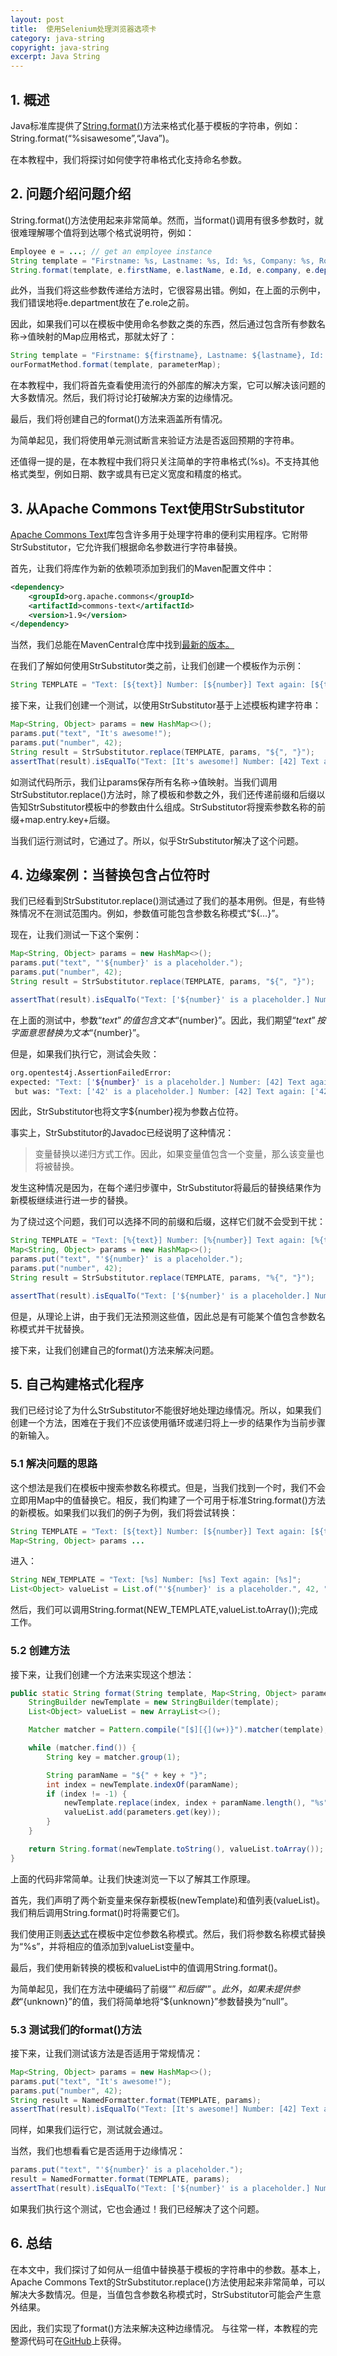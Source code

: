 ```yaml
---
layout: post
title:  使用Selenium处理浏览器选项卡
category: java-string
copyright: java-string
excerpt: Java String
---
```


## 1. 概述

Java标准库提供了[String.format()](https://www.tuyucheng.com/string/format)方法来格式化基于模板的字符串，例如：String.format(“%sisawesome”,“Java”)。

在本教程中，我们将探讨如何使字符串格式化支持命名参数。

## 2. 问题介绍问题介绍

String.format()方法使用起来非常简单。然而，当format()调用有很多参数时，就很难理解哪个值将到达哪个格式说明符，例如：

```java
Employee e = ...; // get an employee instance
String template = "Firstname: %s, Lastname: %s, Id: %s, Company: %s, Role: %s, Department: %s, Address: %s ...";
String.format(template, e.firstName, e.lastName, e.Id, e.company, e.department, e.role ... )

```

此外，当我们将这些参数传递给方法时，它很容易出错。例如，在上面的示例中，我们错误地将e.department放在了e.role之前。

因此，如果我们可以在模板中使用命名参数之类的东西，然后通过包含所有参数名称->值映射的Map应用格式，那就太好了：

```java
String template = "Firstname: ${firstname}, Lastname: ${lastname}, Id: ${id} ...";
ourFormatMethod.format(template, parameterMap);
```

在本教程中，我们将首先查看使用流行的外部库的解决方案，它可以解决该问题的大多数情况。然后，我们将讨论打破解决方案的边缘情况。

最后，我们将创建自己的format()方法来涵盖所有情况。

为简单起见，我们将使用单元测试断言来验证方法是否返回预期的字符串。

还值得一提的是，在本教程中我们将只关注简单的字符串格式(%s)。不支持其他格式类型，例如日期、数字或具有已定义宽度和精度的格式。

## 3. 从Apache Commons Text使用StrSubstitutor

[Apache Commons Text](https://www.tuyucheng.com/java-apache-commons-text)库包含许多用于处理字符串的便利实用程序。它附带StrSubstitutor，它允许我们根据命名参数进行字符串替换。

首先，让我们将库作为新的依赖项添加到我们的Maven配置文件中：

```xml
<dependency>
    <groupId>org.apache.commons</groupId>
    <artifactId>commons-text</artifactId>
    <version>1.9</version>
</dependency>
```

当然，我们总能在MavenCentral仓库中找到[最新的版本。](https://search.maven.org/search?q=g:org.apache.commonsANDa:commons-text)

在我们了解如何使用StrSubstitutor类之前，让我们创建一个模板作为示例：

```java
String TEMPLATE = "Text: [${text}] Number: [${number}] Text again: [${text}]";
```

接下来，让我们创建一个测试，以使用StrSubstitutor基于上述模板构建字符串：

```java
Map<String, Object> params = new HashMap<>();
params.put("text", "It's awesome!");
params.put("number", 42);
String result = StrSubstitutor.replace(TEMPLATE, params, "${", "}");
assertThat(result).isEqualTo("Text: [It's awesome!] Number: [42] Text again: [It's awesome!]");

```

如测试代码所示，我们让params保存所有名称->值映射。当我们调用StrSubstitutor.replace()方法时，除了模板和参数之外，我们还传递前缀和后缀以告知StrSubstitutor模板中的参数由什么组成。StrSubstitutor将搜索参数名称的前缀+map.entry.key+后缀。

当我们运行测试时，它通过了。所以，似乎StrSubstitutor解决了这个问题。

## 4. 边缘案例：当替换包含占位符时

我们已经看到StrSubstitutor.replace()测试通过了我们的基本用例。但是，有些特殊情况不在测试范围内。例如，参数值可能包含参数名称模式“${…}”。

现在，让我们测试一下这个案例：

```java
Map<String, Object> params = new HashMap<>();
params.put("text", "'${number}' is a placeholder.");
params.put("number", 42);
String result = StrSubstitutor.replace(TEMPLATE, params, "${", "}");

assertThat(result).isEqualTo("Text: ['${number}' is a placeholder.] Number: [42] Text again: ['${number}' is a placeholder.]");

```

在上面的测试中，参数“${text}”的值包含文本“${number}”。因此，我们期望“${text}”按字面意思替换为文本“${number}”。

但是，如果我们执行它，测试会失败：

```bash
org.opentest4j.AssertionFailedError: 
expected: "Text: ['${number}' is a placeholder.] Number: [42] Text again: ['${number}' is a placeholder.]"
 but was: "Text: ['42' is a placeholder.] Number: [42] Text again: ['42' is a placeholder.]"
```

因此，StrSubstitutor也将文字${number}视为参数占位符。

事实上，StrSubstitutor的Javadoc已经说明了这种情况：

>   变量替换以递归方式工作。因此，如果变量值包含一个变量，那么该变量也将被替换。

发生这种情况是因为，在每个递归步骤中，StrSubstitutor将最后的替换结果作为新模板继续进行进一步的替换。

为了绕过这个问题，我们可以选择不同的前缀和后缀，这样它们就不会受到干扰：

```java
String TEMPLATE = "Text: [%{text}] Number: [%{number}] Text again: [%{text}]";
Map<String, Object> params = new HashMap<>();
params.put("text", "'${number}' is a placeholder.");
params.put("number", 42);
String result = StrSubstitutor.replace(TEMPLATE, params, "%{", "}");

assertThat(result).isEqualTo("Text: ['${number}' is a placeholder.] Number: [42] Text again: ['${number}' is a placeholder.]");

```

但是，从理论上讲，由于我们无法预测这些值，因此总是有可能某个值包含参数名称模式并干扰替换。

接下来，让我们创建自己的format()方法来解决问题。

## 5. 自己构建格式化程序

我们已经讨论了为什么StrSubstitutor不能很好地处理边缘情况。所以，如果我们创建一个方法，困难在于我们不应该使用循环或递归将上一步的结果作为当前步骤的新输入。

### 5.1 解决问题的思路

这个想法是我们在模板中搜索参数名称模式。但是，当我们找到一个时，我们不会立即用Map中的值替换它。相反，我们构建了一个可用于标准String.format()方法的新模板。如果我们以我们的例子为例，我们将尝试转换：

```java
String TEMPLATE = "Text: [${text}] Number: [${number}] Text again: [${text}]";
Map<String, Object> params ...
```

进入：

```java
String NEW_TEMPLATE = "Text: [%s] Number: [%s] Text again: [%s]";
List<Object> valueList = List.of("'${number}' is a placeholder.", 42, "'${number}' is a placeholder.");
```

然后，我们可以调用String.format(NEW_TEMPLATE,valueList.toArray());完成工作。

### 5.2 创建方法

接下来，让我们创建一个方法来实现这个想法：

```java
public static String format(String template, Map<String, Object> parameters) {
    StringBuilder newTemplate = new StringBuilder(template);
    List<Object> valueList = new ArrayList<>();

    Matcher matcher = Pattern.compile("[$][{](w+)}").matcher(template);

    while (matcher.find()) {
        String key = matcher.group(1);

        String paramName = "${" + key + "}";
        int index = newTemplate.indexOf(paramName);
        if (index != -1) {
            newTemplate.replace(index, index + paramName.length(), "%s");
            valueList.add(parameters.get(key));
        }
    }

    return String.format(newTemplate.toString(), valueList.toArray());
}

```

上面的代码非常简单。让我们快速浏览一下以了解其工作原理。

首先，我们声明了两个新变量来保存新模板(newTemplate)和值列表(valueList)。我们稍后调用String.format()时将需要它们。

我们使用正则[表达式](https://www.tuyucheng.com/regular-expressions-java)在模板中定位参数名称模式。然后，我们将参数名称模式替换为“%s”，并将相应的值添加到valueList变量中。

最后，我们使用新转换的模板和valueList中的值调用String.format()。

为简单起见，我们在方法中硬编码了前缀“${”和后缀“}”。此外，如果未提供参数“${unknown}”的值，我们将简单地将“${unknown}”参数替换为“null”。

### 5.3 测试我们的format()方法

接下来，让我们测试该方法是否适用于常规情况：

```java
Map<String, Object> params = new HashMap<>();
params.put("text", "It's awesome!");
params.put("number", 42);
String result = NamedFormatter.format(TEMPLATE, params);
assertThat(result).isEqualTo("Text: [It's awesome!] Number: [42] Text again: [It's awesome!]");

```

同样，如果我们运行它，测试就会通过。

当然，我们也想看看它是否适用于边缘情况：

```java
params.put("text", "'${number}' is a placeholder.");
result = NamedFormatter.format(TEMPLATE, params);
assertThat(result).isEqualTo("Text: ['${number}' is a placeholder.] Number: [42] Text again: ['${number}' is a placeholder.]");

```

如果我们执行这个测试，它也会通过！我们已经解决了这个问题。

## 6. 总结

在本文中，我们探讨了如何从一组值中替换基于模板的字符串中的参数。基本上，Apache Commons Text的StrSubstitutor.replace()方法使用起来非常简单，可以解决大多数情况。但是，当值包含参数名称模式时，StrSubstitutor可能会产生意外结果。

因此，我们实现了format()方法来解决这种边缘情况。
与往常一样，本教程的完整源代码可在[GitHub](https://github.com/tu-yucheng/taketoday-tutorial4j/tree/master/java-core-modules/java-string-algorithms-1)上获得。

